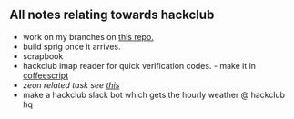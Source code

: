## All notes relating towards hackclub

- work on my branches on [this repo.](https://github.com/OtterCodes101/programmer-socks-ysws)
- build sprig once it arrives.
- scrapbook
- hackclub imap reader for quick verification codes. - make it in [coffeescript](https://coffeescript.org/)
- _zeon related task see [this](./zeon.md)_
- make a hackclub slack bot which gets the hourly weather @ hackclub hq
